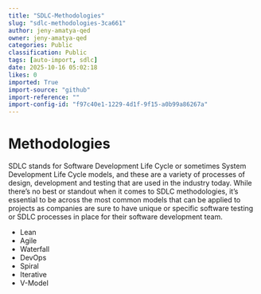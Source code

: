 ```yaml
---
title: "SDLC-Methodologies"
slug: "sdlc-methodologies-3ca661"
author: jeny-amatya-qed
owner: jeny-amatya-qed
categories: Public
classification: Public
tags: [auto-import, sdlc]
date: 2025-10-16 05:02:18
likes: 0
imported: True 
import-source: "github"
import-reference: ""
import-config-id: "f97c40e1-1229-4d1f-9f15-a0b99a86267a"
---
```


# Methodologies

SDLC stands for Software Development Life Cycle or sometimes System Development Life Cycle models, and these are a variety of processes of design, development and testing that are used in the industry today. While there’s no best or standout when it comes to SDLC methodologies, it’s essential to be across the most common models that can be applied to projects as companies are sure to have unique or specific software testing or SDLC processes in place for their software development team.

- Lean
- Agile
- Waterfall
- DevOps
- Spiral
- Iterative
- V-Model